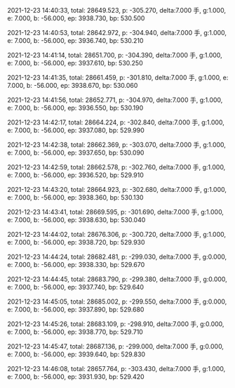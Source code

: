 2021-12-23 14:40:33, total: 28649.523, p: -305.270, delta:7.000 手, g:1.000, e: 7.000, b: -56.000, ep: 3938.730, bp: 530.500

2021-12-23 14:40:53, total: 28642.972, p: -304.940, delta:7.000 手, g:1.000, e: 7.000, b: -56.000, ep: 3936.740, bp: 530.210

2021-12-23 14:41:14, total: 28651.700, p: -304.390, delta:7.000 手, g:1.000, e: 7.000, b: -56.000, ep: 3937.610, bp: 530.250

2021-12-23 14:41:35, total: 28661.459, p: -301.810, delta:7.000 手, g:1.000, e: 7.000, b: -56.000, ep: 3938.670, bp: 530.060

2021-12-23 14:41:56, total: 28652.771, p: -304.970, delta:7.000 手, g:1.000, e: 7.000, b: -56.000, ep: 3936.550, bp: 530.190

2021-12-23 14:42:17, total: 28664.224, p: -302.840, delta:7.000 手, g:1.000, e: 7.000, b: -56.000, ep: 3937.080, bp: 529.990

2021-12-23 14:42:38, total: 28662.369, p: -303.070, delta:7.000 手, g:1.000, e: 7.000, b: -56.000, ep: 3937.650, bp: 530.090

2021-12-23 14:42:59, total: 28662.578, p: -302.760, delta:7.000 手, g:1.000, e: 7.000, b: -56.000, ep: 3936.520, bp: 529.910

2021-12-23 14:43:20, total: 28664.923, p: -302.680, delta:7.000 手, g:1.000, e: 7.000, b: -56.000, ep: 3938.360, bp: 530.130

2021-12-23 14:43:41, total: 28669.595, p: -301.690, delta:7.000 手, g:1.000, e: 7.000, b: -56.000, ep: 3938.630, bp: 530.040

2021-12-23 14:44:02, total: 28676.306, p: -300.720, delta:7.000 手, g:1.000, e: 7.000, b: -56.000, ep: 3938.720, bp: 529.930

2021-12-23 14:44:24, total: 28682.481, p: -299.030, delta:7.000 手, g:0.000, e: 7.000, b: -56.000, ep: 3938.330, bp: 529.670

2021-12-23 14:44:45, total: 28683.790, p: -299.380, delta:7.000 手, g:0.000, e: 7.000, b: -56.000, ep: 3937.740, bp: 529.640

2021-12-23 14:45:05, total: 28685.002, p: -299.550, delta:7.000 手, g:0.000, e: 7.000, b: -56.000, ep: 3937.890, bp: 529.680

2021-12-23 14:45:26, total: 28683.109, p: -298.910, delta:7.000 手, g:0.000, e: 7.000, b: -56.000, ep: 3938.770, bp: 529.710

2021-12-23 14:45:47, total: 28687.136, p: -299.000, delta:7.000 手, g:0.000, e: 7.000, b: -56.000, ep: 3939.640, bp: 529.830

2021-12-23 14:46:08, total: 28657.764, p: -303.430, delta:7.000 手, g:1.000, e: 7.000, b: -56.000, ep: 3931.930, bp: 529.420